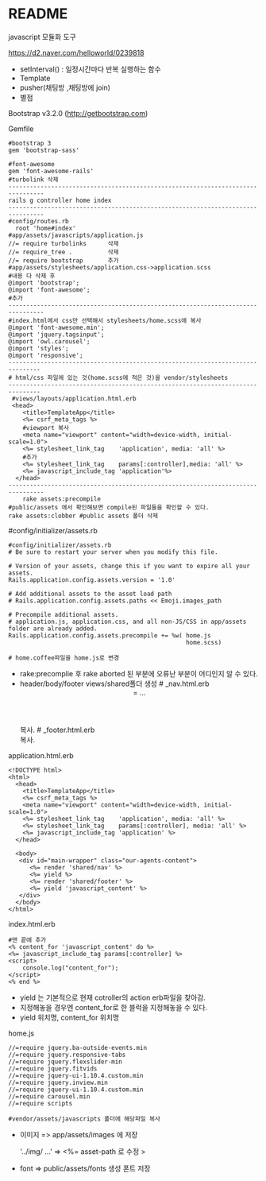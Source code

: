 # README
javascript 모듈화 도구

https://d2.naver.com/helloworld/0239818

- setInterval() : 일정시간마다 반복 실행하는 함수
- Template
- pusher(채팅방 ,채팅방에 join) 
- 별점

Bootstrap v3.2.0 (http://getbootstrap.com)

Gemfile

    #bootstrap 3
    gem 'bootstrap-sass'
    
    #font-awesome
    gem 'font-awesome-rails'
    #turbolink 삭제
    --------------------------------------------------------------------------------
    rails g controller home index
    --------------------------------------------------------------------------------
    #config/routes.rb
      root 'home#index'
    #app/assets/javascripts/application.js
    //= require turbolinks		삭제
    //= require_tree . 			삭제
    //= require bootstrap		추가
    #app/assets/stylesheets/application.css->application.scss
    #내용 다 삭제 후
    @import 'bootstrap';
    @import 'font-awesome';
    #추가
    --------------------------------------------------------------------------------
    #index.html에서 css만 선택해서 stylesheets/home.scss에 복사
    @import 'font-awesome.min';
    @import 'jquery.tagsinput';
    @import 'owl.carousel';
    @import 'styles';
    @import 'responsive';
    -------------------------------------------------------------------------------
    # html/css 파일에 있는 것(home.scss에 적은 것)을 vendor/stylesheets
    -------------------------------------------------------------------------------
     #views/layouts/application.html.erb
     <head>
        <title>TemplateApp</title>
        <%= csrf_meta_tags %>
    	#viewport 복사
        <meta name="viewport" content="width=device-width, initial-scale=1.0">
        <%= stylesheet_link_tag    'application', media: 'all' %>
    	#추가
    	<%= stylesheet_link_tag    params[:controller],media: 'all' %>
        <%= javascript_include_tag 'application'%>
      </head>
    --------------------------------------------------------------------------------
        rake assets:precompile
    #public/assets 에서 확인해보면 compile된 파일들을 확인할 수 있다.
    rake assets:clobber	#public assets 폴더 삭제
    
    



#config/initializer/assets.rb

    #config/initializer/assets.rb
    # Be sure to restart your server when you modify this file.
    
    # Version of your assets, change this if you want to expire all your assets.
    Rails.application.config.assets.version = '1.0'
    
    # Add additional assets to the asset load path
    # Rails.application.config.assets.paths << Emoji.images_path
    
    # Precompile additional assets.
    # application.js, application.css, and all non-JS/CSS in app/assets folder are already added.
    Rails.application.config.assets.precompile += %w( home.js 
                                                      home.scss)
    
    # home.coffee파일을 home.js로 변경

- rake:precomplie 후 rake aborted 된 부분에  오류난 부분이 어디인지 알 수 있다. 
- header/body/footer
  views/shared폴더 생성
      # _nav.html.erb
      <header id="header">
      	<div class="header-top-bar"> =
                  ...
      </header> 복사.
      # _footer.html.erb
      <footer id = "footer"></footer> 복사.
  

application.html.erb

    <!DOCTYPE html>
    <html>
      <head>
        <title>TemplateApp</title>
        <%= csrf_meta_tags %>
        <meta name="viewport" content="width=device-width, initial-scale=1.0">
        <%= stylesheet_link_tag    'application', media: 'all' %>
        <%= stylesheet_link_tag    params[:controller], media: 'all' %>
        <%= javascript_include_tag 'application' %>
      </head>
    
      <body>
       <div id="main-wrapper" class="our-agents-content"> 
          <%= render 'shared/nav' %>
          <%= yield %>
          <%= render 'shared/footer' %>
          <%= yield 'javascript_content' %>
       </div>
      </body>
    </html>

index.html.erb

    #맨 끝에 추가
    <% content_for 'javascript_content' do %>
    <%= javascript_include_tag params[:controller] %>
    <script>
        console.log("content_for");
    </script>
    <% end %>

- yield 는 기본적으로 현재 cotroller의 action erb파일을 찾아감.
- 지정해놓을 경우엔 content_for로 한 블럭을 지정해놓을 수 있다.
- yield 위치명, content_for 위치명

home.js

    //=require jquery.ba-outside-events.min
    //=require jquery.responsive-tabs
    //=require jquery.flexslider-min
    //=require jquery.fitvids
    //=require jquery-ui-1.10.4.custom.min
    //=require jquery.inview.min
    //=require jquery-ui-1.10.4.custom.min
    //=require carousel.min
    //=require scripts
    
    #vendor/assets/javascripts 폴더에 해당파일 복사 

- 이미지 => app/assets/images 에 저장 

    '../img/ ...' => <%= asset-path 로 수정 >



- font  => public/assets/fonts 생성 폰트 저장
